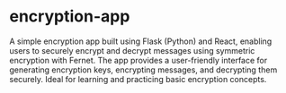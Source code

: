 # encryption-app
A simple encryption app built using Flask (Python) and React, enabling users to securely encrypt and decrypt messages using symmetric encryption with Fernet. The app provides a user-friendly interface for generating encryption keys, encrypting messages, and decrypting them securely. Ideal for learning and practicing basic encryption concepts.
